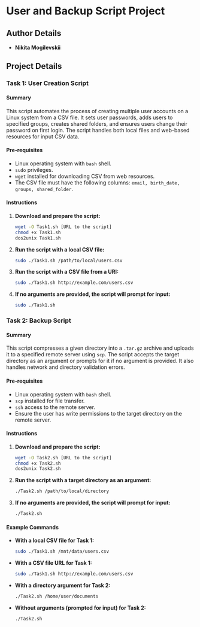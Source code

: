 # User and Backup Script Project

## Author Details
- **Nikita Mogilevskii** 

## Project Details

### Task 1: User Creation Script

#### Summary
This script automates the process of creating multiple user accounts on a Linux system from a CSV file. It sets user passwords, adds users to specified groups, creates shared folders, and ensures users change their password on first login. The script handles both local files and web-based resources for input CSV data.

#### Pre-requisites
- Linux operating system with `bash` shell.
- `sudo` privileges.
- `wget` installed for downloading CSV from web resources.
- The CSV file must have the following columns: `email, birth_date, groups, shared_folder`.

#### Instructions
1. **Download and prepare the script:**
    ```sh
    wget -O Task1.sh [URL to the script]
    chmod +x Task1.sh
    dos2unix Task1.sh
    ```
2. **Run the script with a local CSV file:**
    ```sh
    sudo ./Task1.sh /path/to/local/users.csv
    ```
3. **Run the script with a CSV file from a URI:**
    ```sh
    sudo ./Task1.sh http://example.com/users.csv
    ```
4. **If no arguments are provided, the script will prompt for input:**
    ```sh
    sudo ./Task1.sh
    ```

### Task 2: Backup Script

#### Summary
This script compresses a given directory into a `.tar.gz` archive and uploads it to a specified remote server using `scp`. The script accepts the target directory as an argument or prompts for it if no argument is provided. It also handles network and directory validation errors.

#### Pre-requisites
- Linux operating system with `bash` shell.
- `scp` installed for file transfer.
- `ssh` access to the remote server.
- Ensure the user has write permissions to the target directory on the remote server.

#### Instructions
1. **Download and prepare the script:**
    ```sh
    wget -O Task2.sh [URL to the script]
    chmod +x Task2.sh
    dos2unix Task2.sh
    ```
2. **Run the script with a target directory as an argument:**
    ```sh
    ./Task2.sh /path/to/local/directory
    ```
3. **If no arguments are provided, the script will prompt for input:**
    ```sh
    ./Task2.sh
    ```

#### Example Commands
- **With a local CSV file for Task 1:**
    ```sh
    sudo ./Task1.sh /mnt/data/users.csv
    ```
- **With a CSV file URL for Task 1:**
    ```sh
    sudo ./Task1.sh http://example.com/users.csv
    ```
- **With a directory argument for Task 2:**
    ```sh
    ./Task2.sh /home/user/documents
    ```
- **Without arguments (prompted for input) for Task 2:**
    ```sh
    ./Task2.sh
    ```
